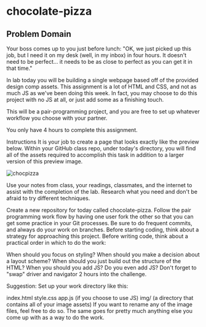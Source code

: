 # chocolate-pizza

## Problem Domain
Your boss comes up to you just before lunch: "OK, we just picked up this job, but I need it on my desk (well, in my inbox) in four hours. It doesn't need to be perfect... it needs to be as close to perfect as you can get it in that time."

In lab today you will be building a single webpage based off of the provided design comp assets. This assignment is a lot of HTML and CSS, and not as much JS as we've been doing this week. In fact, you may choose to do this project with no JS at all, or just add some as a finishing touch.

This will be a pair-programming project, and you are free to set up whatever workflow you choose with your partner.

You only have 4 hours to complete this assignment.

Instructions
It is your job to create a page that looks exactly like the preview below. Within your GitHub class repo, under today's directory, you will find all of the assets required to accomplish this task in addition to a larger version of this preview image.

![chocpizza](https://github.com/i-sopha/seattle-code-201d98/raw/main/class-10/lab-a/lab-assets/PREVIEW.jpg)

Use your notes from class, your readings, classmates, and the internet to assist with the completion of the lab. Research what you need and don't be afraid to try different techniques.

Create a new repository for today called chocolate-pizza. Follow the pair programming work flow by having one user fork the other so that you can get some practice in your Git processes. Be sure to do frequent commits, and always do your work on branches. Before starting coding, think about a strategy for approaching this project. Before writing code, think about a practical order in which to do the work:

When should you focus on styling?
When should you make a decision about a layout scheme?
When should you just build out the structure of the HTML?
When you should you add JS? Do you even add JS?
Don't forget to "swap" driver and navigator 2 hours into the challenge.

Suggestion: Set up your work directory like this:

index.html
style.css
app.js (if you choose to use JS)
img/ (a directory that contains all of your image assets)
If you want to rename any of the image files, feel free to do so. The same goes for pretty much anything else you come up with as a way to do the work.

